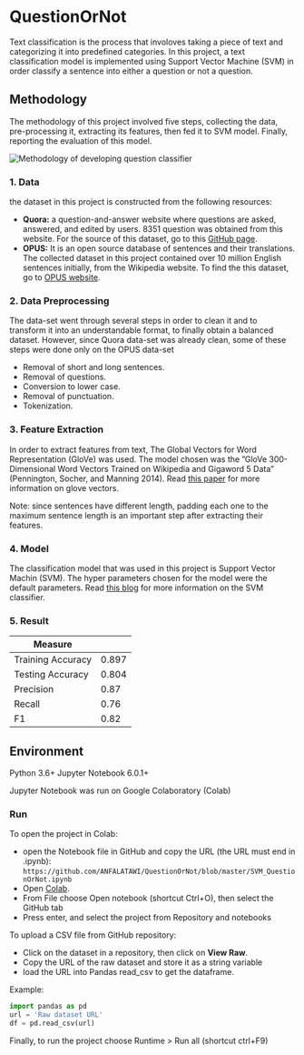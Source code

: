# QuestionOrNot

Text classification is the process that involoves taking a piece of text and categorizing it into predefined categories. In this project, a text classification model is implemented using Support Vector Machine (SVM) in order classify a sentence into either a question or not a question. 

## Methodology 
The methodology of this project involved five steps, collecting the data, pre-processing it, extracting its features, then fed it to SVM model. Finally, reporting the evaluation of this model. 

![Methodology of developing question classifier](https://github.com/ANFALATAWI/QuestionOrNot.git)

### 1. Data
the dataset in this project is constructed from the following resources: 
- **Quora:** a question-and-answer  website  where  questions  are  asked,  answered,  and  edited by  users. 8351 question was obtained from this website. For the source of this dataset, go to this [GitHub page](https://github.com/vishaljain3991/cnn_topic_classification/tree/master/data).
- **OPUS:** It is an open source database of sentences and their translations. The collected dataset in this project contained over 10 million English sentences initially, from the Wikipedia website. To find the this dataset, go to [OPUS website](http://opus.nlpl.eu/). 

### 2. Data Preprocessing
The data-set went through several steps in order to clean it and to transform it into an understandable format, to finally obtain a balanced dataset. However, since Quora data-set was already clean, some of these steps were done only on the OPUS data-set
- Removal of short and long sentences.
- Removal of questions.
- Conversion to lower case.
- Removal of punctuation.
- Tokenization.

### 3. Feature Extraction
In order to extract features from text, The Global Vectors for Word Representation (GloVe) was used. The model chosen was the ”GloVe 300-Dimensional Word Vectors Trained on Wikipedia and Gigaword 5 Data” (Pennington, Socher, and Manning 2014). Read [this paper](https://nlp.stanford.edu/pubs/glove.pdf) for more information on glove vectors.

Note: since sentences have different length, padding each one to the maximum sentence length is an important step after extracting their features.

### 4. Model
The classification model that was used in this project is Support Vector Machin (SVM). The hyper parameters chosen for the model were the default parameters. Read [this blog](https://medium.com/machine-learning-101/chapter-2-svm-support-vector-machine-theory-f0812effc72) for more information on the SVM classifier. 

### 5. Result

| Measure |  |
|--|--|
| Training Accuracy | 0.897 |
|Testing Accuracy|0.804|
|Precision|0.87|
|Recall|0.76|
|F1|0.82|

## Environment
Python 3.6+ Jupyter Notebook 6.0.1+

Jupyter Notebook was run on Google Colaboratory (Colab)

### Run
To open the project in Colab:
- open the Notebook file in GitHub and copy the URL (the URL must end in .ipynb): `https://github.com/ANFALATAWI/QuestionOrNot/blob/master/SVM_QuestionOrNot.ipynb`
-  Open [Colab](https://colab.research.google.com).
- From File choose Open notebook (shortcut Ctrl+O), then select the GitHub tab
- Press enter, and select the project from Repository and notebooks

To upload a CSV file from GitHub repository:
- Click on the dataset in a repository, then click on **View Raw**.
- Copy the URL of the raw dataset and store it as a string variable
- load the URL into Pandas read_csv to get the dataframe.

Example:
```python
import pandas as pd
url = 'Raw dataset URL'
df = pd.read_csv(url)
```

Finally, to run the project choose Runtime > Run all (shortcut ctrl+F9)